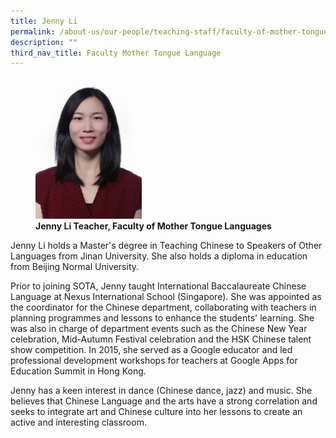 ```yaml
---
title: Jenny Li
permalink: /about-us/our-people/teaching-staff/faculty-of-mother-tongue-languages/jenny-li/
description: ""
third_nav_title: Faculty Mother Tongue Language
---
```

<figure>
<img style="width:40%" src="/images/mtl_full_jenny-li_photo-02.jpg">
<figcaption> <strong>Jenny Li
Teacher, Faculty of Mother Tongue Languages</strong>
</figcaption>
</figure>

Jenny Li holds a Master's degree in Teaching Chinese to Speakers of Other Languages from Jinan University. She also holds a diploma in education from Beijing Normal University.  
  
Prior to joining SOTA, Jenny taught International Baccalaureate Chinese Language at Nexus International School (Singapore). She was appointed as the coordinator for the Chinese department, collaborating with teachers in planning programmes and lessons to enhance the students' learning. She was also in charge of department events such as the Chinese New Year celebration, Mid-Autumn Festival celebration and the HSK Chinese talent show competition. In 2015, she served as a Google educator and led professional development workshops for teachers at Google Apps for Education Summit in Hong Kong.  
  
Jenny has a keen interest in dance (Chinese dance, jazz) and music. She believes that Chinese Language and the arts have a strong correlation and seeks to integrate art and Chinese culture into her lessons to create an active and interesting classroom.